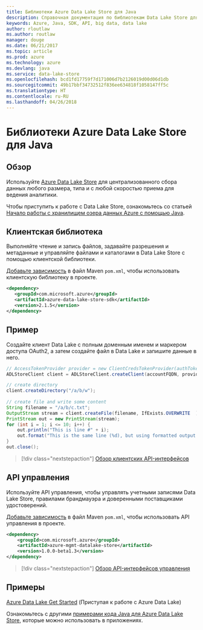 ```yaml
---
title: Библиотеки Azure Data Lake Store для Java
description: Справочная документация по библиотекам Data Lake Store для Java
keywords: Azure, Java, SDK, API, big data, data lake
author: rloutlaw
ms.author: routlaw
manager: douge
ms.date: 06/21/2017
ms.topic: article
ms.prod: azure
ms.technology: azure
ms.devlang: java
ms.service: data-lake-store
ms.openlocfilehash: bcd1fd17759f7d171006d7b2126019d00d06d1db
ms.sourcegitcommit: 49b17bbf34732512f836ee634818f1058147ff5c
ms.translationtype: HT
ms.contentlocale: ru-RU
ms.lasthandoff: 04/26/2018
---
```

# <a name="azure-data-lake-store-libraries-for-java"></a>Библиотеки Azure Data Lake Store для Java

## <a name="overview"></a>Обзор

Используйте [Azure Data Lake Store](/azure/data-lake-store/data-lake-store-overview) для централизованного сбора данных любого размера, типа и с любой скоростью приема для ведения аналитики.

Чтобы приступить к работе с Data Lake Store, ознакомьтесь со статьей [Начало работы с хранилищем озера данных Azure с помощью Java](/azure/data-lake-store/data-lake-store-get-started-java-sdk).


## <a name="client-library"></a>Клиентская библиотека

Выполняйте чтение и запись файлов, задавайте разрешения и метаданные и управляйте файлами и каталогами в Data Lake Store с помощью клиентской библиотеки.

[Добавьте зависимость](https://maven.apache.org/guides/getting-started/index.html#How_do_I_use_external_dependencies) в файл Maven `pom.xml`, чтобы использовать клиентскую библиотеку в проекте.

```XML
<dependency>
   <groupId>com.microsoft.azure</groupId>
   <artifactId>azure-data-lake-store-sdk</artifactId>
   <version>2.1.5</version>
</dependency>
```   

## <a name="example"></a>Пример

Создайте клиент Data Lake с полным доменным именем и маркером доступа OAuth2, а затем создайте файл в Data Lake и запишите данные в него.

```java
// AccessTokenProvider provider = new ClientCredsTokenProvider(authTokenEndpoint, clientId, clientKey);
ADLStoreClient client = ADLStoreClient.createClient(accountFQDN, provider);

// create directory
client.createDirectory("/a/b/w");
        
// create file and write some content
String filename = "/a/b/c.txt";
OutputStream stream = client.createFile(filename, IfExists.OVERWRITE  );
PrintStream out = new PrintStream(stream);
for (int i = 1; i <= 10; i++) {
    out.println("This is line #" + i);
    out.format("This is the same line (%d), but using formatted output. %n", i);
}
out.close();
```

> [!div class="nextstepaction"]
> [Обзор клиентских API-интерфейсов](/java/api/overview/azure/datalakestore/client)


## <a name="management-api"></a>API управления

Используйте API управления, чтобы управлять учетными записями Data Lake Store, правилами брандмауэра и доверенными поставщиками удостоверений.

[Добавьте зависимость](https://maven.apache.org/guides/getting-started/index.html#How_do_I_use_external_dependencies) в файл Maven `pom.xml`, чтобы использовать API управления в проекте.


```XML
<dependency>
    <groupId>com.microsoft.azure</groupId>
    <artifactId>azure-mgmt-datalake-store</artifactId>
    <version>1.0.0-beta1.3</version>
</dependency>
```

> [!div class="nextstepaction"]
> [Обзор API-интерфейсов управления](/java/api/overview/azure/datalakestore/management)

## <a name="samples"></a>Примеры

[Azure Data Lake Get Started][1] (Приступая к работе с Azure Data Lake) 

[1]: https://github.com/Azure-Samples/data-lake-store-java-upload-download-get-started

Ознакомьтесь с другими [примерами кода Java для Azure Data Lake Store](https://azure.microsoft.com/resources/samples/?platform=java&term=lake), которые можно использовать в приложениях.
